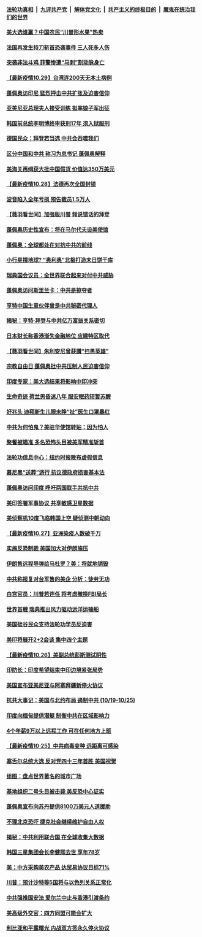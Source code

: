 ####  [法轮功真相](../../../../basic/blob/master/README.md?t=10300231) &nbsp;|&nbsp; [九评共产党](../../../../9ping.md/blob/master/README.md?t=10300231) &nbsp;|&nbsp; [解体党文化](../../../../jtdwh.md/blob/master/README.md?t=10300231)  &nbsp;|&nbsp; [共产主义的终极目的](../../../../gczydzjmd.md/blob/master/README.md?t=10300231) &nbsp;|&nbsp; [魔鬼在统治我们的世界](../../../../mgztzwmdsj.md/blob/master/README.md?t=10300231) 

#### [美大选谁赢？中国农民“川普形水果”热卖](../pages/nsc418/n12511300.md?t=10300231) 

#### [法国再发生持刀斩首恐袭事件 三人死多人伤](../pages/nsc418/n12511230.md?t=10300231) 

#### [突袭非法斗鸡 菲警惨遭“马刺”割动脉身亡](../pages/nsc418/n12509778.md?t=10300231) 

#### [【最新疫情10.29】台湾连200天无本土病例](../pages/nsc418/n12509681.md?t=10300231) 

#### [蓬佩奥访印尼 猛烈抨击中共扩张及迫害信仰](../pages/nsc418/n12510693.md?t=10300231) 

#### [亚美尼亚总理夫人接受训练 拟率娘子军出征](../pages/nsc418/n12510397.md?t=10300231) 

#### [韩国前总统李明博终审获刑17年 须入狱服刑](../pages/nsc418/n12509704.md?t=10300231) 

#### [德国民众：拜登若当选 中共会吞噬我们](../pages/nsc418/n12509427.md?t=10300231) 

#### [区分中国和中共 称习为总书记 蓬佩奥解释](../pages/nsc418/n12509318.md?t=10300231) 

#### [美海关再缉获大批中国假货 价值达350万美元](../pages/nsc418/n12509434.md?t=10300231) 

#### [【最新疫情10.28】法德再次全国封锁](../pages/nsc418/n12506486.md?t=10300231) 

#### [波音陷入全年亏损 预告裁员1.5万人](../pages/nsc418/n12508390.md?t=10300231) 

#### [【薇羽看世间】加强版川普 频说错话的拜登](../pages/nsc418/n12508541.md?t=10300231) 

#### [蓬佩奥历史性宣布：将在马尔代夫设美使馆](../pages/nsc418/n12508672.md?t=10300231) 

#### [蓬佩奥：全球都处在对抗中共的前线](../pages/nsc418/n12508467.md?t=10300231) 

#### [小行星撞地球? “奥利奥”北极打造末日饼干库](../pages/nsc418/n12507396.md?t=10300231) 

#### [瑞典国会议员：全世界联合起来对付中共威胁](../pages/nsc418/n12508045.md?t=10300231) 

#### [蓬佩奥访问斯里兰卡：中共是掠夺者](../pages/nsc418/n12507931.md?t=10300231) 

#### [亨特中国生意伙伴曾是中共秘密代理人](../pages/nsc418/n12507304.md?t=10300231) 

#### [揭秘：亨特·拜登与中共亿万富翁关系密切](../pages/nsc418/n12506251.md?t=10300231) 

#### [日本财长称香港渐失金融地位 应建特区取代](../pages/nsc418/n12506526.md?t=10300231) 

#### [【薇羽看世间】朱利安尼曾获讃“扫黑英雄”](../pages/nsc418/n12505839.md?t=10300231) 

#### [宗教自由日 蓬佩奥批中共压制人民迫害信仰](../pages/nsc418/n12506467.md?t=10300231) 

#### [印度专家：美大选结果将影响中印冲突](../pages/nsc418/n12504259.md?t=10300231) 

#### [生命奇迹 荷兰男昏迷八年 服安眠药短暂苏醒](../pages/nsc418/n12505195.md?t=10300231) 

#### [好兆头 迪拜新生儿眼未睁“扯”医生口罩暴红](../pages/nsc418/n12504455.md?t=10300231) 

#### [中共为何怕鬼？美驻华使馆转贴：因为怕人](../pages/nsc418/n12505920.md?t=10300231) 

#### [聚餐被瞄准 多名恐怖头目被美军精准斩首](../pages/nsc418/n12505796.md?t=10300231) 

#### [法轮功信息中心：纽约时报散布虚假信息](../pages/nsc418/n12504216.md?t=10300231) 

#### [慕尼黑“送葬”游行 抗议德政府损害基本法](../pages/nsc418/n12505188.md?t=10300231) 

#### [蓬佩奥访问印度 呼吁两国联手共抗中共](../pages/nsc418/n12505299.md?t=10300231) 

#### [美印签署军事协议 共享敏感卫星数据](../pages/nsc418/n12505124.md?t=10300231) 

#### [美侦察机10度飞临韩国上空 疑侦测中朝动向](../pages/nsc418/n12504657.md?t=10300231) 

#### [【最新疫情10.27】亚洲染疫人数破千万](../pages/nsc418/n12504218.md?t=10300231) 

#### [实施反恐制裁 美国加大对伊朗施压](../pages/nsc418/n12503915.md?t=10300231) 

#### [伊朗售远程导弹给马杜罗？美：将就地销毁](../pages/nsc418/n12503606.md?t=10300231) 

#### [中共称报复对台军售的美企 分析：徒劳无功](../pages/nsc418/n12503455.md?t=10300231) 

#### [白宫官员：川普若连任 将考虑撤换FBI局长](../pages/nsc418/n12503199.md?t=10300231) 

#### [世界首艘 瑞典推出风力驱动远洋运输船](../pages/nsc418/n12502567.md?t=10300231) 

#### [美国硅谷民众支持法轮功学员反迫害](../pages/nsc418/n12502777.md?t=10300231) 

#### [美印将展开2+2会谈 集中四个主题](../pages/nsc418/n12502752.md?t=10300231) 

#### [【最新疫情10.26】美副总统彭斯测试阴性](../pages/nsc418/n12498257.md?t=10300231) 

#### [印防长：印度希望结束中印边境紧张局势](../pages/nsc418/n12502271.md?t=10300231) 

#### [美国宣布亚美尼亚与阿塞拜疆新停火协议](../pages/nsc418/n12502344.md?t=10300231) 

#### [抗共大事记：美国与北约布局 遏制中共 (10/19-10/25)](../pages/nsc418/n12501435.md?t=10300231) 

#### [印度向缅甸提供潜艇 制衡中共在区域影响力](../pages/nsc418/n12501896.md?t=10300231) 

#### [4个年薪9万以上远程工作 可在任何地方上班](../pages/nsc418/n12471686.md?t=10300231) 

#### [【最新疫情10·25】中共病毒变种 远距离可感染](../pages/nsc418/n12485079.md?t=10300231) 

#### [塞舌尔总统大选 反对党四十三年首胜 美国祝贺](../pages/nsc418/n12501018.md?t=10300231) 

#### [组图：盘点世界著名的城市广场](../pages/nsc418/n12500607.md?t=10300231) 

#### [基地组织二号头目被击毙 美反恐中心证实](../pages/nsc418/n12500768.md?t=10300231) 

#### [蓬佩奥宣布向苏丹提供8100万美元人道援助](../pages/nsc418/n12500646.md?t=10300231) 

#### [不理北京恐吓 捷克社会继续维护自由人权](../pages/nsc418/n12500500.md?t=10300231) 

#### [揭秘：中共利用联合国 在全球收集大数据](../pages/nsc418/n12483390.md?t=10300231) 

#### [韩国三星集团会长李健熙去世 享年78岁](../pages/nsc418/n12500335.md?t=10300231) 

#### [美：中方采购美农产品 达贸易协议目标71%](../pages/nsc418/n12499495.md?t=10300231) 

#### [川普：预计沙特等5国将与以色列关系正常化](../pages/nsc418/n12499499.md?t=10300231) 

#### [中共强推国安法 爱尔兰中止与香港引渡条约](../pages/nsc418/n12499029.md?t=10300231) 

#### [美高级外交官：四方同盟可能会扩大](../pages/nsc418/n12498992.md?t=10300231) 

#### [利比亚和平露曙光 内战双方签永久停火协议](../pages/nsc418/n12498944.md?t=10300231) 

